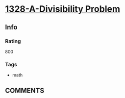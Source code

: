# [1328-A-Divisibility Problem](https://codeforces.com/problemset/problem/1328/A)

## Info

### Rating

800

### Tags

- math

## __COMMENTS__

> 
